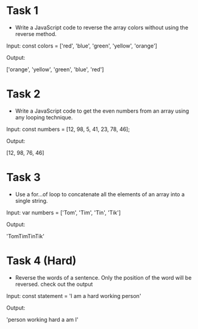 # Task 1

- Write a JavaScript code to reverse the array colors without using the reverse method.

Input: const colors = ['red', 'blue', 'green', 'yellow', 'orange']

Output:

['orange', 'yellow', 'green', 'blue', 'red']

# Task 2

- Write a JavaScript code to get the even numbers from an array using any looping technique.

Input: const numbers = [12, 98, 5, 41, 23, 78, 46];

Output:

[12, 98, 76, 46]

# Task 3

- Use a for...of loop to concatenate all the elements of an array into a single string.

Input: var numbers = ['Tom', 'Tim', 'Tin', 'Tik']

Output:

'TomTimTinTik'

# Task 4 (Hard)

- Reverse the words of a sentence. Only the position of the word will be reversed. check out the output

Input: const statement = 'I am a hard working person'

Output:

'person working hard a am I'
